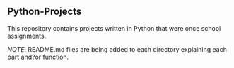 ## Python-Projects
This repository contains projects written in Python that were once school assignments.

*NOTE*: README.md files are being added to each directory explaining each part and?or function.
